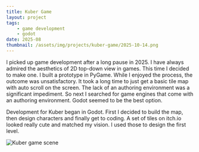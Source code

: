 ```yaml
---
title: Kuber Game
layout: project
tags:
    - game development
    - godot
date: 2025-08
thumbnail: /assets/img/projects/kuber-game/2025-10-14.png
---
```


I picked up game development after a long pause in 2025. I have always admired the aesthetics of 2D top-down view in games. This time I decided to make one. I built a prototype in PyGame. While I enjoyed the process, the outcome was unsatisfactory. It took a long time to just get a basic tile map with auto scroll on the screen. The lack of an authoring environment was a significant impediment. So next I searched for game engines that come with an authoring environment. Godot seemed to be the best option.

Development for Kuber began in Godot. First I decided to build the map, then design characters and finally get to coding. A set of tiles on itch.io looked really cute and matched my vision. I used those to design the first level.

![Kuber game scene](/assets/img/projects/kuber-game/2025-10-14.png)